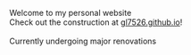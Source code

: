 Welcome to my personal website
<br>
Check out the construction at <a href="gl7526.github.io">gl7526.github.io</a>!
<br><br>
Currently undergoing major renovations